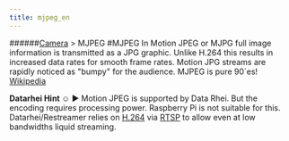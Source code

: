 ```yaml
---
title: mjpeg_en
---
```

######[Camera](/restreamer/wiki/cameratechnology_en.html) > MJPEG
#MJPEG
In Motion JPEG or MJPG full image information is transmitted as a JPG graphic. Unlike H.264 this results in increased data rates for smooth frame rates. Motion JPG streams are rapidly noticed as "bumpy" for the audience. MJPEG is pure 90´es! <a href="https://en.wikipedia.org/wiki/Motion_JPEG" target="_blank">Wikipedia</a>

**Datarhei Hint ☺** ► Motion JPEG is supported by Data Rhei. But the encoding requires processing power. Raspberry Pi is not suitable for this. Datarhei/Restreamer relies on [H.264](/restreamer/wiki/h264_en.html) via [RTSP](/restreamer/wiki/rtsp_en.html) to allow even at low bandwidths liquid streaming.

